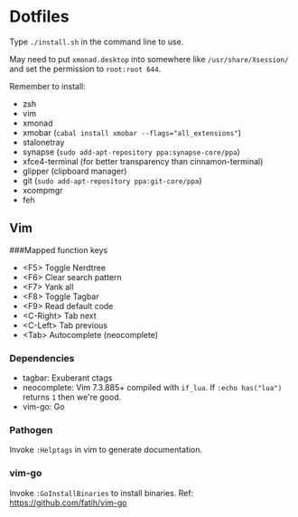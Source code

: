 # Dotfiles
Type `./install.sh` in the command line to use.

May need to put `xmonad.desktop` into somewhere like `/usr/share/Xsession/` and set the permission to `root:root 644`.

Remember to install:
- zsh
- vim
- xmonad
- xmobar (`cabal install xmobar --flags="all_extensions"`)
- stalonetray
- synapse (`sudo add-apt-repository ppa:synapse-core/ppa`)
- xfce4-terminal (for better transparency than cinnamon-terminal)
- glipper (clipboard manager)
- git (`sudo add-apt-repository ppa:git-core/ppa`)
- xcompmgr
- feh

## Vim
###Mapped function keys
- \<F5\>      Toggle Nerdtree
- \<F6\>      Clear search pattern
- \<F7\>      Yank all
- \<F8\>      Toggle Tagbar
- \<F9\>      Read default code
- \<C-Right\> Tab next
- \<C-Left\>  Tab previous
- \<Tab\>     Autocomplete (neocomplete)

### Dependencies
- tagbar: Exuberant ctags
- neocomplete: Vim 7.3.885+ compiled with `if_lua`. If `:echo has("lua")` returns `1` then we're good.
- vim-go: Go

### Pathogen
Invoke `:Helptags` in vim to generate documentation.

### vim-go
Invoke `:GoInstallBinaries` to install binaries.
Ref: https://github.com/fatih/vim-go



